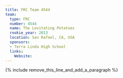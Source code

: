```yaml
---
title: FRC Team 4544
team:
  type: FRC
  number: 4544
  name: The Levitating Potatoes
  rookie_year: 2013
  location: San Rafael, CA, USA
  sponsors:
  - Terra Linda High School
  links:
    Website:
---
```


{% include remove_this_line_and_add_a_paragraph %}